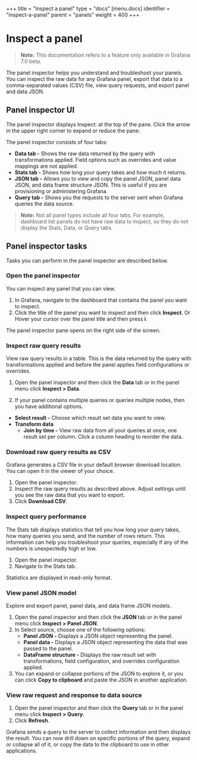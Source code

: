 +++
title = "Inspect a panel"
type = "docs"
[menu.docs]
identifier = "inspect-a-panel"
parent = "panels"
weight = 400
+++

# Inspect a panel

> **Note:** This documentation refers to a feature only available in Grafana 7.0 beta.

The panel inspector helps you understand and troubleshoot your panels. You can inspect the raw data for any Grafana panel, export that data to a comma-separated values (CSV) file, view query requests, and export panel and data JSON.

## Panel inspector UI

The panel inspector displays Inspect: <NameOfPanelBeingInspected> at the top of the pane. Click the arrow in the upper right corner to expand or reduce the pane.

The panel inspector consists of four tabs:

* **Data tab -** Shows the raw data returned by the query with transformations applied. Field options such as overrides and value mappings are not applied.
* **Stats tab -** Shows how long your query takes and how much it returns.
* **JSON tab -** Allows you to view and copy the panel JSON, panel data JSON, and data frame structure JSON. This is useful if you are provisioning or administering Grafana. 
* **Query tab -** Shows you the requests to the server sent when Grafana queries the data source. 

> **Note:** Not all panel types include all four tabs. For example, dashboard list panels do not have raw data to inspect, so they do not display the Stats, Data, or Query tabs.

## Panel inspector tasks
Tasks you can perform in the panel inspector are described below. 

### Open the panel inspector

You can inspect any panel that you can view.

1. In Grafana, navigate to the dashboard that contains the panel you want to inspect.
1. Click the title of the panel you want to inspect and then click **Inspect**.
   Or
   Hover your cursor over the panel title and then press **i**.

The panel inspector pane opens on the right side of the screen.

### Inspect raw query results

View raw query results in a table. This is the data returned by the query with transformations applied and before the panel applies field configurations or overrides.

1. Open the panel inspector and then click the **Data** tab or in the panel menu click **Inspect > Data**.

2. If your panel contains multiple queries or queries multiple nodes, then you have additional options.
* **Select result -** Choose which result set data you want to view.
* **Transform data**
  * **Join by time -** View raw data from all your queries at once, one result set per column. Click a column heading to reorder the data.

### Download raw query results as CSV

Grafana generates a CSV file in your default browser download location. You can open it in the viewer of your choice.

1. Open the panel inspector.
1. Inspect the raw query results as described above. Adjust settings until you see the raw data that you want to export.
1. Click **Download CSV**.
 
### Inspect query performance

The Stats tab displays statistics that tell you how long your query takes, how many queries you send, and the number of rows return. This information can help you troubleshoot your queries, especially if any of the numbers is unexpectedly high or low.

1. Open the panel inspector.
1. Navigate to the Stats tab. 

Statistics are displayed in read-only format.

### View panel JSON model

Explore and export panel, panel data, and data frame JSON models.

1. Open the panel inspector and then click the **JSON** tab or in the panel menu click **Inspect > Panel JSON**.
1. In Select source, choose one of the following options:
   * **Panel JSON -** Displays a JSON object representing the panel.
   * **Panel data -** Displays a JSON object representing the data that was passed to the panel.
   * **DataFrame structure -** Displays the raw result set with transformations, field configuration, and overrides configuration applied.
1. You can expand or collapse portions of the JSON to explore it, or you can click **Copy to clipboard** and paste the JSON in another application. 

### View raw request and response to data source

1. Open the panel inspector and then click the **Query** tab or in the panel menu click **Inspect > Query**.
1. Click **Refresh**.

Grafana sends a query to the server to collect information and then displays the result. You can now drill down on specific portions of the query, expand or collapse all of it, or copy the data to the clipboard to use in other applications.

